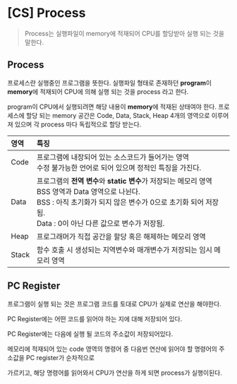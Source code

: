 # [CS] Process

> Process는 실행파일이 memory에 적재되어 CPU를 할당받아 실행 되는 것을 말한다. 



## Process 

프로세스란 실행중인 프로그램을 뜻한다. 실행파일 형태로 존재하던 **program**이 **memory**에 적재되어 CPU에 의해 실행 되는 것을 process 라고 한다. 

program이 CPU에서 실행되려면 해당 내용이 **memory**에 적재된 상태여야 한다. 프로세스에 할당 되는 memory 공간은 Code, Data, Stack, Heap 4개의 영역으로 이루어져 있으며 각 process 마다 독립적으로 할당 받는다. 



| 영역  | 특징                                                         |
| :---- | :----------------------------------------------------------- |
| Code  | 프로그램에 내장되어 있는 소스코드가 들어가는 영역<br />수정 불가능한 언어로 되어 있으며 정적인 특징을 가진다. |
| Data  | 프로그램의 **전역 변수**와 **static 변수**가 저장되는 메모리 영역<br />BSS 영역과 Data 영역으로 나뉜다. <br />BSS : 아직 초기화가 되지 않은 변수가 0으로 초기화 되어 저장됨.<br />Data : 0이 아닌 다른 값으로 변수가 저장됨. |
| Heap  | 프로그래머가 직접 공간을 할당 혹은 해제하는 메모리 영역      |
| Stack | 함수 호출 시 생성되는 지역변수와 매개변수가 저장되는 임시 메모리 영역 |

## PC Register

프로그램이 실행 되는 것은 프로그램 코드를 토대로 CPU가 실제로 연산을 해야한다. 

PC Register에는 어떤 코드를 읽어야 하는 지에 대해 저장되어 있다. 

PC Register에는 다음에 실행 될 코드의 주소값이 저장되어있다. 

메모리에 적재되어 있는 code 영역의 명령어 중 다음번 연산에 읽어야 할 명령어의 주소값을 PC register가 순차적으로 

가르키고, 해당 명령어를 읽어와서 CPU가 연산을 하게 되면 process가 실행이된다. 